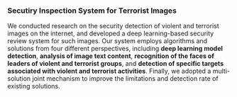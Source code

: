 

### Secutiry Inspection System for Terrorist Images

We conducted research on the security detection of violent and terrorist images on the internet, and developed a deep learning-based security review system for such images. Our system employs algorithms and solutions from four different perspectives, including **deep learning model detection**, **analysis of image text content**, **recognition of the faces of leaders of violent and terrorist groups**, and **detection of specific targets associated with violent and terrorist activities**. Finally, we adopted a multi-solution joint mechanism to improve the limitations and detection rate of existing solutions.